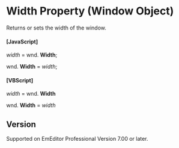 # Width Property (Window Object)

Returns or sets the width of the window.

#### \[JavaScript\]

_width_ = wnd. **Width**;

wnd. **Width** = _width_;

#### \[VBScript\]

_width_ = wnd. **Width**

wnd. **Width** = _width_

## Version

Supported on EmEditor Professional Version 7.00 or later.
